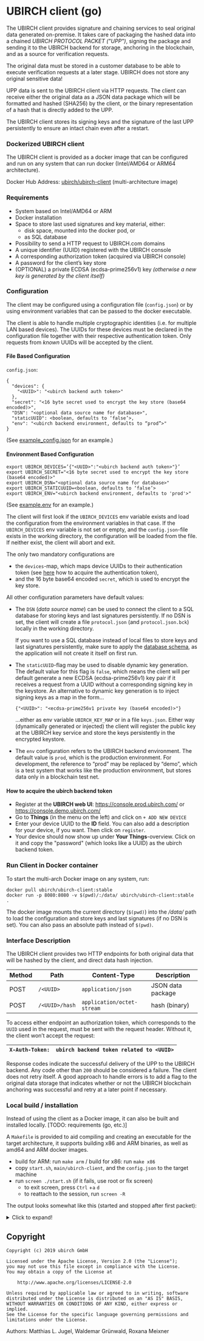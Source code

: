 # UBIRCH client (go)

The UBIRCH client provides signature and chaining services to seal original data generated on-premise. It takes care of
 packaging the hashed data into a chained *UBIRCH PROTOCOL PACKET ("UPP")*, signing the package and sending it to the 
 UBIRCH backend for storage, anchoring in the blockchain, and as a source for verification requests.
 
The original data must be stored in a customer database to be able to execute verification requests at a later stage.
 UBIRCH does not store any original sensitive data!
 
UPP data is sent to the UBIRCH client via HTTP requests. The client can receive either the original data as a JSON data
 package which will be formatted and hashed (SHA256) by the client, or the binary representation of a hash that is directly
 added to the UPP.
 
The UBIRCH client stores its signing keys and the signature of the last UPP persistently to ensure an intact chain even
 after a restart.

### Dockerized UBIRCH client
The UBIRCH client is provided as a docker image that can be configured and run on any system that can run docker (Intel/AMD64 or ARM64 architecture).
 
Docker Hub Address: [ubirch/ubirch-client](https://docker.hub/ubirch/ubirch-client:stable) (multi-architecture image)

### Requirements
- System based on Intel/AMD64 or ARM
- Docker installation
- Space to store last used signatures and key material, either:
    - disk space, mounted into the docker pod, or 
    - as SQL database
- Possibility to send a HTTP request to UBIRCH.com domains
- A unique identifier (UUID) registered with the UBIRCH console
- A corresponding authorization token (acquired via UBIRCH console)
- A password for the client’s key store
- (OPTIONAL) a private ECDSA (ecdsa-prime256v1) key
    *(otherwise a new key is generated by the client itself)*

### Configuration
The client may be configured using a configuration file (`config.json`) or by using environment variables
 that can be passed to the docker executable.

The client is able to handle multiple cryptographic identities (i.e. for multiple LAN based devices). The UUIDs for
 these devices must be declared in the configuration file together with their respective authentication token. Only
 requests from *known* UUIDs will be accepted by the client.

#### File Based Configuration 
`config.json`:
```
{
  "devices": {
    "<UUID>": "<ubirch backend auth token>"
  },
  "secret": "<16 byte secret used to encrypt the key store (base64 encoded)>",
  "DSN": "<optional data source name for database>",
  "staticUUID": <boolean, defaults to ‘false’>,
  "env": "<ubirch backend environment, defaults to “prod”>"
}
```
(See [example_config.json](main/example_config.json) for an example.)

#### Environment Based Configuration
```
export UBIRCH_DEVICES=’{"<UUID>":"<ubirch backend auth token>"}’
export UBIRCH_SECRET="<16 byte secret used to encrypt the key store  (base64 encoded)>"
export UBIRCH_DSN="<optional data source name for database>"
export UBIRCH_STATICUUID=<boolean, defaults to ‘false’>
export UBIRCH_ENV="<ubirch backend environment, defaults to 'prod'>"
```
(See [example.env](main/example.env) for an example.)

The client will first look if the `UBIRCH_DEVICES` env variable exists and load the configuration from the environment
 variables in that case. If the `UBIRCH_DEVICES` env variable is not set or empty, and the `config.json`-file exists in 
 the working directory, the configuration will be loaded from the file. If neither exist, the client will abort and exit.
 
The only two mandatory configurations are 
- the `devices`-map, which maps device UUIDs to their authentication token 
(see [here](#how-to-acquire-the-ubirch-backend-token) how to acquire the authentication token),
- and the 16 byte base64 encoded `secret`, which is used to encrypt the key store.
 
 All other configuration parameters have default values:

- The `DSN` (*data source name*) can be used to connect the client to a SQL database for storing keys and last signatures 
persistently. If no DSN is set, the client will create a file `protocol.json` (and `protocol.json.bck`) locally in the 
working directory.

    If you want to use a SQL database instead of local files to store keys and last signatures persistently, make sure
 to apply the [database schema](main/schema.sql), as the application will not create it itself on first run.
 
- The `staticUUID`-flag may be used to disable dynamic key generation. The default value for this flag is `false`, which
 means the client will per default generate a new ECDSA (ecdsa-prime256v1) key pair if it receives a request from a UUID
 without a corresponding signing key in the keystore. An alternative to dynamic key generation is to inject signing keys
 as a map in the form...
    
    ```{"<UUID>": "<ecdsa-prime256v1 private key (base64 encoded)>"}```
    
    ...either as env variable `UBIRCH_KEY_MAP` or in a file `keys.json`.
    Either way (dynamically generated or injected) the client will register the public key at the UBIRCH key service and
    store the keys persistently in the encrypted keystore.

- The `env` configuration refers to the UBIRCH backend environment. The default value is `prod`, which is the
 production environment. For development, the reference to “prod” may be replaced by “demo”, which is a test system
 that works like the production environment, but stores data only in a blockchain test net.
 
#### How to acquire the ubirch backend token
- Register at the **UBIRCH web UI**: https://console.prod.ubirch.com/ or https://console.demo.ubirch.com/
- Go to **Things** (in the menu on the left) and click on `+ ADD NEW DEVICE`
- Enter your device UUID to the **ID** field. You can also add a description for your device, if you want. Then click on `register`. 
- Your device should now show up under **Your Things**-overview. Click on it and copy the "password" (which looks like a UUID) as the ubirch backend token.

### Run Client in Docker container
To start the multi-arch Docker image on any system, run:
```
docker pull ubirch/ubirch-client:stable
docker run -p 8080:8080 -v $(pwd)/:/data/ ubirch/ubirch-client:stable .
```
The docker image mounts the current directory (`$(pwd)`) into the */data/* path to load the configuration
 and store keys and last signatures (if no DSN is set). You can also pass an absolute path instead of `$(pwd)`.

### Interface Description
The UBIRCH client provides two HTTP endpoints for both original data that will be hashed by the client,
 and direct data hash injection.

| Method | Path | Content-Type | Description |
|--------|------|--------------|-------------|
| POST | `/<UUID>` | `application/json` | JSON data package |
| POST | `/<UUID>/hash` | `application/octet-stream` | hash (binary) |

To access either endpoint an authorization token, which corresponds to the `UUID` used in the request,
 must be sent with the request header. Without it, the client won’t accept the request:

| `X-Auth-Token:` | `ubirch backend token related to <UUID>` |
|-----------------|------------------------------------------| 

Response codes indicate the successful delivery of the UPP to the UBIRCH backend.
 Any code other than `200` should be considered a failure. The client does not retry itself.
 A good approach to handle errors is to add a flag to the original data storage that indicates whether or not the
 UBIRCH blockchain anchoring was successful and retry at a later point if necessary.


### Local build / installation
Instead of using the client as a Docker image, it can also be built and installed locally.
[TODO: requirements (go, etc.)]

A `Makefile` is provided to aid compiling and creating an executable for
the target architecture, it supports building x86 and ARM binaries, as well
as amd64 and ARM docker images.

* build for ARM: run `make arm` / build for x86: run `make x86` 
* copy `start.sh`, `main/ubirch-client`, and the `config.json` to the target machine
* run `screen ./start.sh` (if it fails, use root or fix screen)
  - to exit screen, press `Ctrl` +`a` `d`
  - to reattach to the session, run `screen -R`

The output looks somewhat like this (started and stopped after first packet):
<details>
  <summary>Click to expand!</summary>

  ```
    2020/04/10 17:20:39 ubirch Golang client (v2.0.0, build=local)
    2020/04/10 17:20:39 loading configuration from file
    2020/04/10 17:20:39 loaded protocol context: 1 certificates, 0 signatures
    2020/04/10 17:20:43 64ea87f4-cfc4-4567-8bd1-0b4c15eaf55e: signer received request
    2020/04/10 17:20:43 64ea87f4-cfc4-4567-8bd1-0b4c15eaf55e: hash: eM6mQxRodjmGv4WGl++OpBGDNUP+jjL6by6xyW/wnRI= (78cea6431468763986bf858697ef8ea411833543fe8e32fa6f2eb1c96ff09d12)
    2020/04/10 17:20:43 64ea87f4-cfc4-4567-8bd1-0b4c15eaf55e: UPP: 9623c41064ea87f4cfc445678bd10b4c15eaf55ec4400000000000000000000000000000000000000000000000000000000000000000000000000000000000000000000000000000000000000000000000000000000000c42078cea6431468763986bf858697ef8ea411833543fe8e32fa6f2eb1c96ff09d12c4400cb1cd9f54aefac2dd2fc593f8114735fadc4ef10abd93af7735f00a58f60f6fd8619421c3d0cde66585bc7c784611b0b0343551f9e957205b250c35ff0fd197
    2020/04/10 17:20:45 64ea87f4-cfc4-4567-8bd1-0b4c15eaf55e: response: (200) �#��<x�"�DA�х�6Ԇ��@��message�your request has been submitted�@�_� ��O ���f�`aT��s��ly<|��u�`\�9�l�s4��Fu�����| E�ؾq��
    2020/04/10 17:21:24 shutting down after receiving: interrupt
    2020/04/10 17:21:24 shutting down http server
    2020/04/10 17:21:24 finishing signer
  ```

</details>


## Copyright

```
Copyright (c) 2019 ubirch GmbH

Licensed under the Apache License, Version 2.0 (the "License");
you may not use this file except in compliance with the License.
You may obtain a copy of the License at

    http://www.apache.org/licenses/LICENSE-2.0

Unless required by applicable law or agreed to in writing, software
distributed under the License is distributed on an "AS IS" BASIS,
WITHOUT WARRANTIES OR CONDITIONS OF ANY KIND, either express or implied.
See the License for the specific language governing permissions and
limitations under the License.
```

Authors: Matthias L. Jugel, Waldemar Grünwald, Roxana Meixner